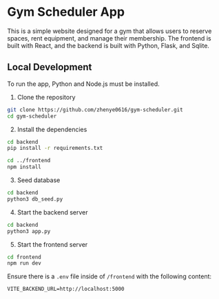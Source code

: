 # Gym Scheduler App

This is a simple website designed for a gym that allows users to reserve spaces, rent equipment, and manage their membership. The frontend is built with React, and the backend is built with Python, Flask, and Sqlite.



## Local Development

To run the app, Python and Node.js must be installed.

1. Clone the repository

```bash
git clone https://github.com/zhenye0616/gym-scheduler.git
cd gym-scheduler
```

2. Install the dependencies

```bash
cd backend
pip install -r requirements.txt

cd ../frontend
npm install
```

3. Seed database

```bash
cd backend
python3 db_seed.py
```

4. Start the backend server

```bash
cd backend
python3 app.py
```

5. Start the frontend server

```bash
cd frontend
npm run dev
```

Ensure there is a `.env` file inside of `/frontend` with the following content:

```
VITE_BACKEND_URL=http://localhost:5000
```

